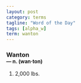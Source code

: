 ```yaml
---
layout: post
category: terms
tagline: "Word of the Day"
tags: [alpha_w]
term: wanton
---
```


<h3>Wanton<br/> <small>&mdash; n. (wan<span>&middot;</span>ton)</small></h3>
<p><ol>
<li>2,000 lbs.</li>
</ol></p>
